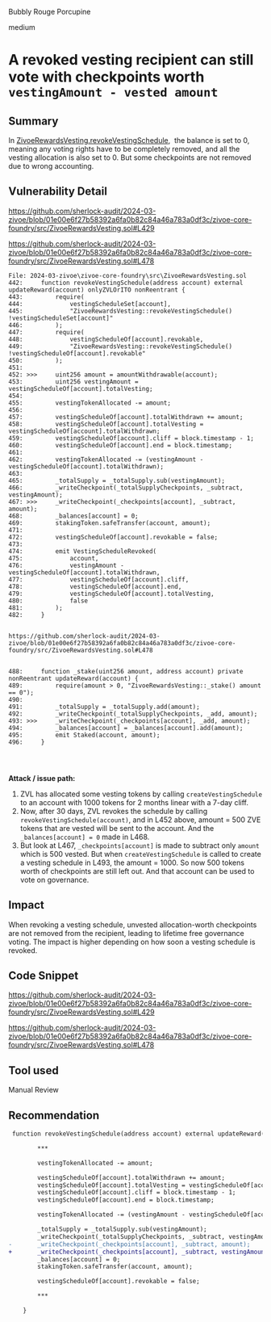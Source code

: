 Bubbly Rouge Porcupine

medium

# A revoked vesting recipient can still vote with checkpoints worth `vestingAmount - vested amount`

## Summary
In [ZivoeRewardsVesting.revokeVestingSchedule](https://github.com/sherlock-audit/2024-03-zivoe/blob/01e00e6f27b58392a6fa0b82c84a46a783a0df3c/zivoe-core-foundry/src/ZivoeRewardsVesting.sol#L429),  the balance is set to 0, meaning any voting rights have to be completely removed, and all the vesting allocation is also set to 0. But some checkpoints are not removed due to wrong accounting.


## Vulnerability Detail



https://github.com/sherlock-audit/2024-03-zivoe/blob/01e00e6f27b58392a6fa0b82c84a46a783a0df3c/zivoe-core-foundry/src/ZivoeRewardsVesting.sol#L429


https://github.com/sherlock-audit/2024-03-zivoe/blob/01e00e6f27b58392a6fa0b82c84a46a783a0df3c/zivoe-core-foundry/src/ZivoeRewardsVesting.sol#L478



```solidity
File: 2024-03-zivoe\zivoe-core-foundry\src\ZivoeRewardsVesting.sol
442:     function revokeVestingSchedule(address account) external updateReward(account) onlyZVLOrITO nonReentrant {
443:         require(
444:             vestingScheduleSet[account],
445:             "ZivoeRewardsVesting::revokeVestingSchedule() !vestingScheduleSet[account]"
446:         );
447:         require(
448:             vestingScheduleOf[account].revokable,
449:             "ZivoeRewardsVesting::revokeVestingSchedule() !vestingScheduleOf[account].revokable"
450:         );
451:        
452: >>>     uint256 amount = amountWithdrawable(account);
453:         uint256 vestingAmount = vestingScheduleOf[account].totalVesting;
454:
455:         vestingTokenAllocated -= amount;
456:
457:         vestingScheduleOf[account].totalWithdrawn += amount;
458:         vestingScheduleOf[account].totalVesting = vestingScheduleOf[account].totalWithdrawn;
459:         vestingScheduleOf[account].cliff = block.timestamp - 1;
460:         vestingScheduleOf[account].end = block.timestamp;
461:
462:         vestingTokenAllocated -= (vestingAmount - vestingScheduleOf[account].totalWithdrawn);
463:
465:         _totalSupply = _totalSupply.sub(vestingAmount);
466:         _writeCheckpoint(_totalSupplyCheckpoints, _subtract, vestingAmount);
467: >>>     _writeCheckpoint(_checkpoints[account], _subtract, amount);
468:         _balances[account] = 0;
469:         stakingToken.safeTransfer(account, amount);
471:
472:         vestingScheduleOf[account].revokable = false;
473:
474:         emit VestingScheduleRevoked(
475:             account,
476:             vestingAmount - vestingScheduleOf[account].totalWithdrawn,
477:             vestingScheduleOf[account].cliff,
478:             vestingScheduleOf[account].end,
479:             vestingScheduleOf[account].totalVesting,
480:             false
481:         );
482:     }


https://github.com/sherlock-audit/2024-03-zivoe/blob/01e00e6f27b58392a6fa0b82c84a46a783a0df3c/zivoe-core-foundry/src/ZivoeRewardsVesting.sol#L478


488:     function _stake(uint256 amount, address account) private nonReentrant updateReward(account) {
489:         require(amount > 0, "ZivoeRewardsVesting::_stake() amount == 0");
490:
491:         _totalSupply = _totalSupply.add(amount);
492:         _writeCheckpoint(_totalSupplyCheckpoints, _add, amount);
493: >>>     _writeCheckpoint(_checkpoints[account], _add, amount);
494:         _balances[account] = _balances[account].add(amount);
495:         emit Staked(account, amount);
496:     }




```


**Attack / issue path:**


1. ZVL has allocated some vesting tokens by calling `createVestingSchedule` to an account with 1000 tokens for 2 months linear with a 7-day cliff.
2. Now, after 30 days, ZVL revokes the schedule by calling `revokeVestingSchedule(account)`, and in L452 above, amount = 500 ZVE tokens that are vested will be sent to the account. And the `_balances[account] = 0` made in L468.
3. But look at L467, `_checkpoints[account]` is made to subtract only `amount` which is 500 vested. But when `createVestingSchedule` is called to create a vesting schedule in L493, the amount = 1000. So now 500 tokens worth of checkpoints are still left out. And that account can be used to vote on governance.



## Impact
When revoking a vesting schedule, unvested allocation-worth checkpoints are not removed from the recipient, leading to lifetime free governance voting. The impact is higher depending on how soon a vesting schedule is revoked.


## Code Snippet


https://github.com/sherlock-audit/2024-03-zivoe/blob/01e00e6f27b58392a6fa0b82c84a46a783a0df3c/zivoe-core-foundry/src/ZivoeRewardsVesting.sol#L429


https://github.com/sherlock-audit/2024-03-zivoe/blob/01e00e6f27b58392a6fa0b82c84a46a783a0df3c/zivoe-core-foundry/src/ZivoeRewardsVesting.sol#L478



## Tool used


Manual Review


## Recommendation



```diff
 function revokeVestingSchedule(address account) external updateReward(account) onlyZVLOrITO nonReentrant {

        ***

        vestingTokenAllocated -= amount;

        vestingScheduleOf[account].totalWithdrawn += amount;
        vestingScheduleOf[account].totalVesting = vestingScheduleOf[account].totalWithdrawn;
        vestingScheduleOf[account].cliff = block.timestamp - 1;
        vestingScheduleOf[account].end = block.timestamp;

        vestingTokenAllocated -= (vestingAmount - vestingScheduleOf[account].totalWithdrawn);

        _totalSupply = _totalSupply.sub(vestingAmount);
        _writeCheckpoint(_totalSupplyCheckpoints, _subtract, vestingAmount);
-       _writeCheckpoint(_checkpoints[account], _subtract, amount);
+       _writeCheckpoint(_checkpoints[account], _subtract, vestingAmount - vestingScheduleOf[account].totalWithdrawn);
        _balances[account] = 0;
        stakingToken.safeTransfer(account, amount);

        vestingScheduleOf[account].revokable = false;

        ***

    }
```

